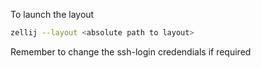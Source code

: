 To launch the layout
```bash
zellij --layout <absolute path to layout>

```
Remember to change the ssh-login credendials if required


